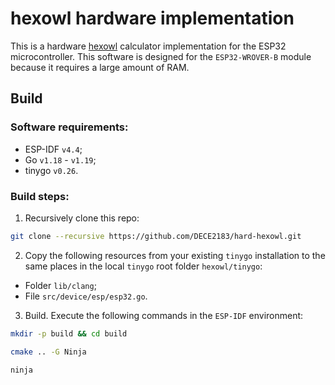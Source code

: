 # hexowl hardware implementation

This is a hardware [hexowl](https://github.com/DECE2183/hexowl) calculator implementation for the ESP32 microcontroller. This software is designed for the `ESP32-WROVER-B` module because it requires a large amount of RAM.

## Build

### Software requirements:

 - ESP-IDF `v4.4`;
 - Go `v1.18` - `v1.19`;
 - tinygo `v0.26`.

### Build steps:

 1. Recursively clone this repo:

```bash
git clone --recursive https://github.com/DECE2183/hard-hexowl.git
```

 2. Copy the following resources from your existing `tinygo` installation to the same places in the local `tinygo` root folder `hexowl/tinygo`:

 - Folder `lib/clang`;
 - File `src/device/esp/esp32.go`.

 3. Build. Execute the following commands in the `ESP-IDF` environment:

 ```bash
 mkdir -p build && cd build
 ```

 ```bash
 cmake .. -G Ninja
 ```

 ```bash
 ninja
 ```